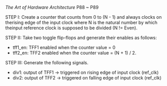 *The Art of Hardware Architecture* P88 ~ P89

STEP I: Create a counter that counts from 0 to (N - 1) and always clocks on therising edge of the input clock where N is the natural number by which theinput reference clock is supposed to be divided (N != Even).

STEP II: Take two toggle flip-flops and generate their enables as follows: 
* tff1_en: TFF1 enabled when the counter value = 0
* tff2_en: TFF2 enabled when the counter value = (N + 1) / 2. 

STEP III: Generate the following signals.
* div1: output of TFF1 -> triggered on rising edge of input clock (ref_clk)
* div2: output of TFF2 -> triggered on falling edge of input clock (ref_clk)